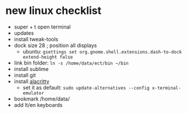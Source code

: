 # new linux checklist

* super + t open terminal
* updates
* install tweak-tools
* dock size 28 ; position all displays
  * ubuntu: `gsettings set org.gnome.shell.extensions.dash-to-dock extend-height false`
* link bin folder: `ln -s /home/data/ect/bin ~/bin`
* install sublime
* install git
* install [alacritty](https://github.com/alacritty/alacritty/blob/master/INSTALL.md#debianubuntu)
  * set it as default: `sudo update-alternatives --config x-terminal-emulator`
* bookmark /home/data/
* add lt/en keyboards
